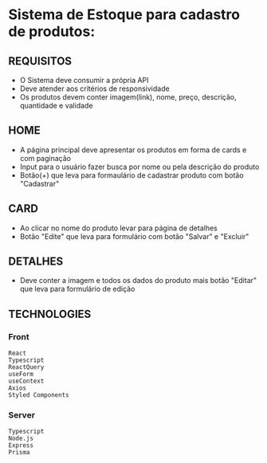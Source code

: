 # Sistema de Estoque para cadastro de produtos:

## REQUISITOS
- O Sistema deve consumir a própria API
- Deve atender aos critérios de responsividade
- Os produtos devem conter imagem(link), nome, preço, descrição, quantidade e validade

## HOME
- A página principal deve apresentar os produtos em forma de cards e com paginação
- Input para o usuário fazer busca por nome ou pela descrição do produto
- Botão(+) que leva para formaulário de cadastrar produto com botão "Cadastrar"

## CARD
- Ao clicar no nome do produto levar para página de detalhes
- Botão "Edite" que leva para formulário com botão "Salvar" e "Excluir"

## DETALHES
- Deve conter a imagem e todos os dados do produto mais botão "Editar" que leva para formulário de edição


## TECHNOLOGIES

### Front

```
React
Typescript
ReactQuery
useForm
useContext
Axios
Styled Components
```

### Server

```
Typescript
Node.js
Express
Prisma
```
